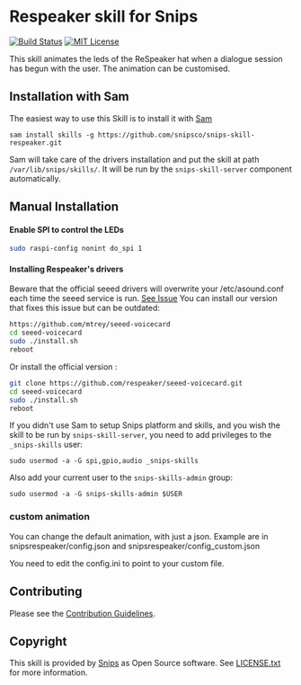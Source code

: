 # Respeaker skill for Snips

[![Build Status](https://travis-ci.org/snipsco/snips-skill-hue.svg)](https://travis-ci.org/snipsco/snips-skill-hue)
[![MIT License](https://img.shields.io/badge/license-MIT-blue.svg)](https://raw.githubusercontent.com/snipsco/snips-skill-hue/master/LICENSE.txt)

This skill animates the leds of the ReSpeaker hat when a dialogue session has begun with the user. The animation can be customised.

## Installation with Sam

The easiest way to use this Skill is to install it with [Sam](https://snips.gitbook.io/getting-started/installation)

`sam install skills -g https://github.com/snipsco/snips-skill-respeaker.git`

Sam will take care of the drivers installation and put the skill at path `/var/lib/snips/skills/`. It will be run by the `snips-skill-server` component automatically.

## Manual Installation

#### Enable SPI to control the LEDs
```sh
sudo raspi-config nonint do_spi 1
```

#### Installing Respeaker's drivers
Beware that the official seeed drivers will overwrite your /etc/asound.conf each time the seeed service is run. [See Issue](https://github.com/respeaker/seeed-voicecard/pull/59)
You can install our version that fixes this issue but can be outdated:

```sh
https://github.com/mtrey/seeed-voicecard
cd seeed-voicecard
sudo ./install.sh
reboot
```

Or install the official version :
```sh
git clone https://github.com/respeaker/seeed-voicecard.git
cd seeed-voicecard
sudo ./install.sh
reboot
```

If you didn't use Sam to setup Snips platform and skills, and you wish the skill to be run by `snips-skill-server`, you need to add privileges to the `_snips-skills` user:

`sudo usermod -a -G spi,gpio,audio _snips-skills`

Also add your current user to the `snips-skills-admin` group:

`sudo usermod -a -G snips-skills-admin $USER`

### custom animation

You can change the default animation, with just a json.
Example are in snipsrespeaker/config.json and snipsrespeaker/config\_custom.json

You need to edit the config.ini to point to your custom file.

## Contributing

Please see the [Contribution Guidelines](https://github.com/snipsco/snips-skill-hue/blob/master/CONTRIBUTING.rst).

## Copyright

This skill is provided by [Snips](https://www.snips.ai) as Open Source software. See [LICENSE.txt](https://github.com/snipsco/snips-skill-hue/blob/master/LICENSE.txt) for more information.
